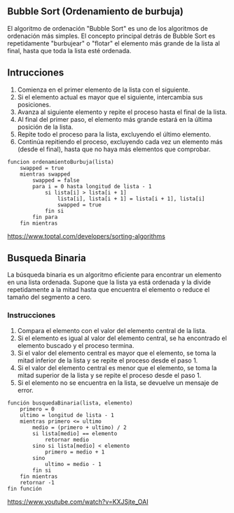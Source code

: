 ## Bubble Sort (Ordenamiento de burbuja)
El algoritmo de ordenación "Bubble Sort" es uno de los algoritmos de ordenación más simples. El concepto principal detrás de Bubble Sort es repetidamente "burbujear" o "flotar" el elemento más grande de la lista al final, hasta que toda la lista esté ordenada.

## Intrucciones
1. Comienza en el primer elemento de la lista con el siguiente.
3. Si el elemento actual es mayor que el siguiente, intercambia sus posiciones.
4. Avanza al siguiente elemento y repite el proceso hasta el final de la lista.
5. Al final del primer paso, el elemento más grande estará en la última posición de la lista.
6. Repite todo el proceso para la lista, excluyendo el último elemento.
7. Continúa repitiendo el proceso, excluyendo cada vez un elemento más (desde el final), hasta que no haya más elementos que comprobar.

```
funcion ordenamientoBurbuja(lista)
	swapped = true
	mientras swapped
		swapped = false
		para i = 0 hasta longitud de lista - 1
			si lista[i] > lista[i + 1]
				lista[i], lista[i + 1] = lista[i + 1], lista[i]
				swapped = true
			fin si
		fin para
	fin mientras
```
https://www.toptal.com/developers/sorting-algorithms
## Busqueda Binaria
La búsqueda binaria es un algoritmo eficiente para encontrar un elemento en una lista ordenada. Supone que la lista ya está ordenada y la divide repetidamente a la mitad hasta que encuentra el elemento o reduce el tamaño del segmento a cero.

### Instrucciones
1. Compara el elemento con el valor del elemento central de la lista.
2. Si el elemento es igual al valor del elemento central, se ha encontrado el elemento buscado y el proceso termina.
3. Si el valor del elemento central es mayor que el elemento, se toma la mitad inferior de la lista y se repite el proceso desde el paso 1.
4. Si el valor del elemento central es menor que el elemento, se toma la mitad superior de la lista y se repite el proceso desde el paso 1.
5. Si el elemento no se encuentra en la lista, se devuelve un mensaje de error.

```
función busquedaBinaria(lista, elemento)
	primero = 0
	ultimo = longitud de lista - 1
	mientras primero <= ultimo
		medio = (primero + ultimo) / 2
		si lista[medio] == elemento
			retornar medio
		sino si lista[medio] < elemento
			primero = medio + 1
		sino
			ultimo = medio - 1
		fin si
	fin mientras
	retornar -1
fin función
```
https://www.youtube.com/watch?v=KXJSjte_OAI